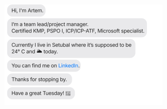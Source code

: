 [![](https://raw.githubusercontent.com/kulikov-dev/kulikov-dev/main/chat.svg)](https://www.linkedin.com/in/akulikov/)

<!--- Maybe in future-->
<!-- [![Linkedin Badge](https://img.shields.io/badge/-Elida%20Kulikov-e9e9e9?style=flat&logo=Linkedin&logoColor=blue&link=https://www.linkedin.com/in/kulikov-dev/)](https://www.linkedin.com/in/kulikov-dev/)
[![Gmail Badge](https://img.shields.io/badge/-kulikov.dev@gmail.com-e9e9e9?style=flat&logo=Gmail&logoColor=red&link=mailto:kulikov.dev@gmail.com)](mailto:kulikov.dev@gmail.com)

### :fire: My Stats :
[![Anurag's GitHub stats](https://github-readme-stats.vercel.app/api?username=kulikov-dev&count_private=true&show_icons=true&theme=gruvbox&hide=stars,issues)](https://github.com/anuraghazra/github-readme-stats)
[![Top Langs](https://github-readme-stats.vercel.app/api/top-langs/?username=kulikov-dev&layout=compact&theme=gruvbox)](https://github.com/anuraghazra/github-readme-stats)

[![GitHub Streak](https://github-readme-streak-stats.herokuapp.com?user=kulikov-dev&theme=gruvbox)](https://git.io/streak-stats)


![Metrics](https://metrics.lecoq.io/kulikov-dev)
 -->
